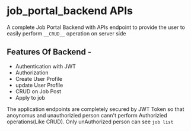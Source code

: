 # job_portal_backend APIs
A complete Job Portal Backend with APIs endpoint to provide the user to easily perform `__CRUD__` operation on server side


## Features Of Backend -
- Authentication with JWT
- Authorization
- Create User Profile
- update User Profile
- CRUD on Job Post
- Apply to job

The application endpoints are completely secured by JWT Token so that anoynomus and unauthorizied person cann't perform Authorizied operations(Like CRUD).
Only unAuthorized person can see `job list`

